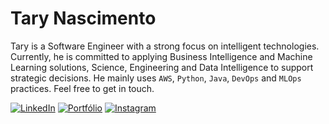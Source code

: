 # Tary Nascimento

Tary is a Software Engineer with a strong focus on intelligent technologies. Currently, he is committed to applying Business Intelligence and Machine Learning solutions, Science, Engineering and Data Intelligence to support strategic decisions. He mainly uses ``AWS``, ``Python``, ``Java``, ``DevOps`` and ``MLOps`` practices. Feel free to get in touch.




[![LinkedIn](https://img.shields.io/badge/LinkedIn-0077B5?style=for-the-badge&logo=linkedin&logoColor=white)](https://www.linkedin.com/in/tary-nascimento/) [![Portfólio](https://img.shields.io/badge/Portf%C3%B3lio-000000?style=for-the-badge&logo=vercel&logoColor=white)](https://port9.vercel.app/) [![Instagram](https://img.shields.io/badge/Instagram-E4405F?style=for-the-badge&logo=instagram&logoColor=white)](https://www.instagram.com/taryjunioor)






